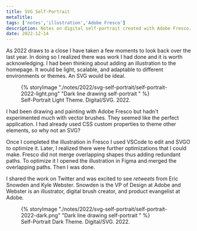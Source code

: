 ```yaml
---
title: SVG Self-Portrait
metaTitle: 
tags: ['notes','illustration','Adobe Fresco']
description: Notes on digital self-portrait created with Adobe Fresco.
date: 2022-12-14
---
```

As 2022 draws to a close I have taken a few moments to look back over the last year. In doing so I realized there was work I had done and it is worth acknowledging. I had been thinking about adding an illustration to the homepage. It would be light, scalable, and adaptable to different environments or themes. An SVG would be ideal.

<figure>
{% storyImage "./notes/2022/svg-self-portrait/self-portrait-2022-light.png" "Dark line drawing self-portrait " %}
<figcaption>Self-Portrait Light Theme. Digital/SVG. 2022.</figcaption>
</figure>

I had been drawing and painting with Adobe Fresco but hadn't experimented much with vector brushes. They seemed like the perfect application. I had already used CSS custom properties to theme other elements, so why not an SVG?

Once I completed the illustration in Fresco I used VSCode to edit and SVGO to optimize it. Later, I realized there were further optimizations that I could make. Fresco did not merge overlapping shapes thus adding redundant paths. To optimize it I opened the illustration in Figma and merged the overlapping paths. Then I was done.

I shared the work on Twitter and was excited to see *retweets* from Eric Snowden and Kyle Webster. Snowden is the VP of Design at Adobe and Webster is an illustrator, digital brush creator, and product evangelist at Adobe.

<figure>
{% storyImage "./notes/2022/svg-self-portrait/self-portrait-2022-dark.png" "Dark line drawing self-portrait " %}
<figcaption>Self-Portrait Dark Theme. Digital/SVG. 2022.</figcaption>
</figure>

